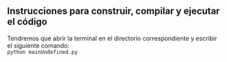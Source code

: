 ## Instrucciones para construir, compilar y ejecutar el código
Tendremos que abrir la terminal en el directorio correspondiente y escribir el siguiente comando:  
`python mainUndefined.py`
